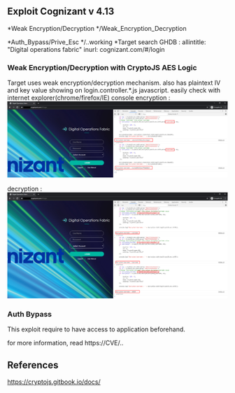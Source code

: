 ## Exploit Cognizant v 4.13 
*Weak Encryption/Decryption
*/Weak_Encryption_Decryption

*Auth_Bypass/Prive_Esc
*/..working
*Target search 
GHDB : allintitle: "Digital operations fabric"
	inurl: cognizant.com/#/login
	
### Weak Encryption/Decryption with CryptoJS AES Logic
Target uses weak encryption/decryption mechanism. also has plaintext IV and key value showing on login.controller.*.js javascript.
easily check with internet explorer(chrome/firefox/IE) console
encryption : 
![image](https://github.com/f0ferror/CVE/blob/master/Cognizant/Encrypt_decrypt/poc_screenshot/weak_encryption_PoC.png)

decryption : 
![image](https://github.com/f0ferror/CVE/blob/master/Cognizant/Encrypt_decrypt/poc_screenshot/weak_decryption_PoC.png)


### Auth Bypass
This exploit require to have access to application beforehand. 
 
  

for more information, read https://CVE/..


## References 
https://cryptojs.gitbook.io/docs/
